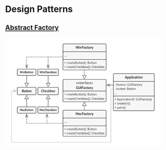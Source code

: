 # Design Patterns
## [Abstract Factory](https://refactoring.guru/design-patterns/abstract-factory)
![Pseudocode](pics/abstract_factory.png "Title")